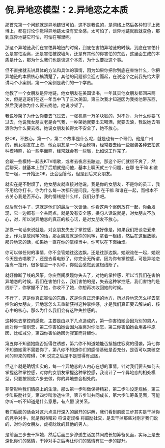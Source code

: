 # 倪.异地恋模型：2.异地恋之本质

那首先第一个问题就是异地链很可怕，这不是我说的，是网络上然后各种知乎上微博上，都在讨论你觉得异地链太没有安全感，太可怕了，谈异地链就脸就变色，那到底异地链它可怕，可怕在哪里呢。

那这个异地链我们在害怕异地链的时候，到底在害怕异地链的时候，到底在害怕什么是害怕距离，还是害怕被挖墙角，还是有其他的你害怕的东西，这里面生成的本质是什么，那为什么我们也是谈这个本质，为什么要扯这个事。

但不直接就去讲具体的方法和具体的事情，因为如果你把你到底在害怕什么，你把异地链的本质核心搞清楚了，其他的问题都会迎刃而起，在说这个之前我先给大家讲两个小案例，第一个案例是我们的一个学员。

他教了一个女朋友是异地链，他女朋友在美国读书，一年其实他女朋友都回来两次，但是这哥们在这一年当中飞了三次美国，第三次我才知道因为我找他带东西，然后我说你为什么要去找他，他说吵架了。

我说吵架了为什么你要去飞过去，一张机票一万多块钱的，对不对，为什么你要飞过去，他说我女朋友老是会气我，一吵架她就要出去喝酒，就要去浪，我说她去喝酒你为什么要去找，她说女朋友长得太不安全了，她不放心。

好OK，不放心，第一个，第二个故事是什么呢，就是也有一个哥们，他是广州的，他女朋友在上海，他女朋友是一个平面模特，经常要去给一些服装各种去拍这种模特照，拍一些平面照，经常就会有一些局，比如说工作完了。

会跟一些模特一起去KTV唱歌，或者去夜店去蹦迪，那这个哥们就很不爽了，然后聊天，就基本上到了后期就是问他，基本上聊天就三个问题，在哪 在干嘛 和谁在一起，一开始还OK，还会回答他，但是到后来女朋友。

就实在是不耐烦了，他女朋友就直接对他说，我是你的女朋友，不是你的员工，我不用给你打卡，你为什么每一次都只是问我，在哪 在干嘛 和谁在一起，而根本不去关心我是否开心，我的情绪是什么样，我们分手吧。

然后就分手了，这就是他们的最后一次谈话，你看这两个案例放在一起，你会发现，它一边都有一个共同点，就是没有安全感，换句人话说就是，对女朋友不放心，对，所以说异地恋的真正的核心话，是对女朋友不放心。

那换一句话来说就是，对女朋友失去了掌控感，就好像是，如果我们把谈恋爱来比，作为是放风筝的话，那女朋友就是你的风筝，拿着一根线，然后在这里放她，那异地恋的话，如果她一直在你的掌控当中，你可以在下面抽烟。

你可以做任何的事情，你不会管她往这边飘，还是往那边飘，她跟谁在一起，她跟今天是去唱歌了，还是去看电影了，你完全无所谓，因为你有掌控感，可是异地恋距离一拉开，很多信息一不对称，你就会感觉到这根线断了。

就好像断了线的风筝，你突然间发现你失去了，对她的掌控感，所以当我们在害怕异地恋的时候，我们在害怕什么，我们害怕的是，失去这种掌控感，我们害怕的是线断了，你掌握不了她，你收不了她，你想再次收回她的时候。

不行了，这是你真正害怕的东西，这是你真正恐惧的地方，所以异地恋怎么样去掌控你的女朋友，异地恋怎么去重新获得这种掌控感，才是我们真正要去解决的，核心中的核心，那么为什么我们会有这种失控感的。

这种失去掌控的感觉，主要是由以下几点造成的，第一你害怕她会因为别的男人，而对你一情别恋，第二你害怕她会因为距离对你淡忘，第三你害怕她会用各种原因，比如减分，第四你害怕她因为寂寞而背叛你。

第五你不知道她能否抵得住诱惑，第六你不知道她能否抵挡住寂寞的侵袭，第七你不知道她需不需要你了，第八你不知道你们的感情基础是否充分，是否可以突破空间的带来的障碍，OK 说完之后是不是觉得有点困。

但这个就是确切实实的，每一个异地恋的人内心在想的事情，针对我们要去如何去掌握这种掌控感，对你的女朋友掌握这种掌控感，我设计了一个异地恋的相处模型，只要按照这六步去做，你的异地恋会相处的。

非常影响我们情感上的生活，那么第一步叫做保持精彩，第二步叫设定规格，第三步叫鼓励社交，第四步叫渗透生活，第五步叫共同成长，第六步叫筹备见面，可能你听一听不知道是什么意思，有点懵 没关系。

我们后面的话会对这六点进行深入的展开的讲解，我们看到前面三步其实是干掉你的竞争对手，就是保持精彩 将设定规格 将鼓励社交，是去干掉那些对刚才我们说的，对你的女朋友，虎视眈眈的其他的男人。

是前面三步去干掉她，然后后面三步渗透生活加共同成长加筹备见面，实际上是去深化你们的感情，干掉对手之后再让你们的感情有进一步的提升。